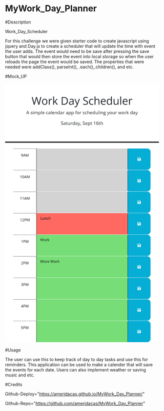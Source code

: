 # MyWork_Day_Planner

#Description

Work_Day_Scheduler

For this challenge we were given starter code to create javascript using jquery 
and Day.js to create a scheduler that will update the time with event the user adds.
The event would need to be save after pressing the save button that would then store 
the event into local storage so when the user reloads the page the event would be saved. The properties that were needed were addClass(), parseInt(), .each(),.children(), and etc. 

#Mock_UP

![alt My_Work_Day_Planner](./assets/images/My_Work_Day_Planner.png)

#Usage

The user can use this to keep track of day to day tasks and use this for reminders. 
This application can be used to make a calender that will save the events for each date. Users can also implement weather or saving music and etc.

#Credits

Github-Deploy="https://ameridacas.github.io/MyWork_Day_Planner/"

Github-Repo="https://github.com/ameridacas/MyWork_Day_Planner"